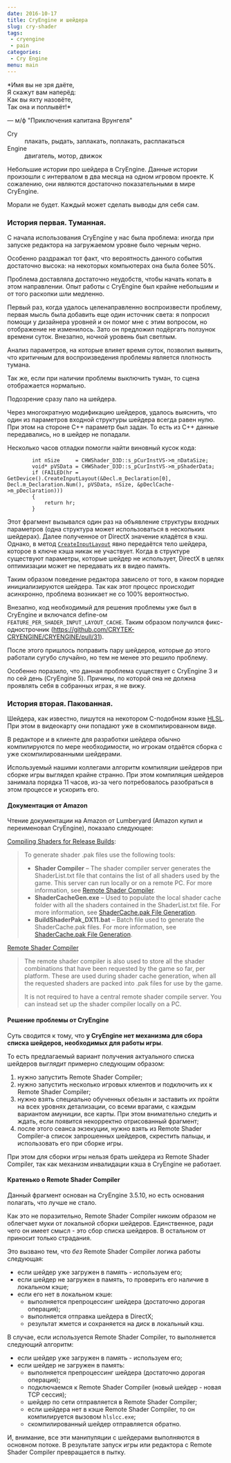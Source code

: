```yaml
---
date: 2016-10-17
title: CryEngine и шейдера
slug: cry-shader
tags:
 - cryengine
 - pain
categories:
 - Cry Engine
menu: main
---
```

<div class="epigraph">
*Имя вы не зря даёте,<br/>
Я скажут вам наперёд:<br/>
Как вы яхту назовёте,<br/>
Так она и поплывёт!*

— м/ф "Приключения капитана Врунгеля"
</div>
<dl>
	<dt>Cry</dt>
	<dd>плакать, рыдать, заплакать, поплакать, расплакаться</dd>
	<dt>Engine</dt>
	<dd>двигатель, мотор, движок</dd>
</dl>

Небольшие истории про шейдера в CryEngine. Данные истории произошли с интервалом в два месяца на одном игровом проекте. К сожалению, они являются достаточно показательными в мире CryEngine.

Морали не будет. Каждый может сделать выводы для себя сам.

<!--more-->

### История первая. Туманная.

С начала использования CryEngine у нас была проблема: иногда при запуске редактора на загружаемом уровне было черным черно.

Особенно раздражал тот факт, что вероятность данного события достаточно высока: на некоторых компьютерах она была более 50%.

Проблема доставляла достаточно неудобств, чтобы начать копать в этом направлении. Опыт работы с CryEngine был крайне небольшим и от того раскопки шли медленно.

Первый раз, когда удалось целенаправленно воспроизвести проблему, первая мысль была добавить еще один источник света: я попросил помощи у дизайнера уровней и он помог мне с этим вопросом, но отображение не изменилось. Зато он предложил подёргать ползунок времени суток. Внезапно, ночной уровень был светлым.

Анализ параметров, на которые влияет время суток, позволил выявить, что критичным для воспроизведения проблемы является плотность тумана.

Так же, если при наличии проблемы выключить туман, то сцена отображается нормально.

Подозрение сразу пало на шейдера.

Через многократную модификацию шейдеров, удалось выяснить, что один из параметров входной структуры шейдера всегда равен нулю. При этом на стороне C++ параметр был задан. То есть из C++ данные передавались, но в шейдер не попадали.

Несколько часов отладки помогли найти виновный кусок кода:
```
        int nSize     = CHWShader_D3D::s_pCurInstVS->m_nDataSize;
        void* pVSData = CHWShader_D3D::s_pCurInstVS->m_pShaderData;
        if (FAILED(hr = GetDevice().CreateInputLayout(&Decl.m_Declaration[0], Decl.m_Declaration.Num(), pVSData, nSize, &pDeclCache->m_pDeclaration)))
        {
            return hr;
        }
```
Этот фрагмент вызывался один раз на объявление структуры входных параметров (одна структура может использоваться в нескольких шейдерах). Далее полученное от DirectX значение кладётся в кэш. Однако, в метод [`CreateInputLayout`](https://msdn.microsoft.com/ru-ru/library/windows/desktop/ff476512(v=vs.85).aspx) явно передаётся тело шейдера, которое в ключе кэша никак не участвует. Когда в структуре существуют параметры, которые шейдер не использует, DirectX в целях оптимизации может не передавать их в видео память.

Таким образом поведение редактора зависело от того, в каком порядке инициализируются шейдера. Так как этот процесс происходит асинхронно, проблема возникает не со 100% вероятностью.

Внезапно, код необходимый для решения проблемы уже был в CryEngine и включался define-ом `FEATURE_PER_SHADER_INPUT_LAYOUT_CACHE`. Таким образом получился фикс-однострочник (https://github.com/CRYTEK-CRYENGINE/CRYENGINE/pull/31).

После этого пришлось поправить пару шейдеров, которые до этого работали сугубо случайно, но тем не менее это решило проблему.

Особенно поразило, что данная проблема существует с CryEngine 3 и по сей день (CryEngine 5). Причины, по которой она не должна проявлять себя в собранных играх, я не вижу.

### История вторая. Пакованная.

Шейдера, как известно, пишутся на некотором C-подобном языке [HLSL](https://ru.wikipedia.org/wiki/HLSL). При этом в видеокарту они попадают уже в скомпилированном виде.

В редакторе и в клиенте для разработки шейдера обычно компилируются по мере необходимости, но игрокам отдаётся сборка с уже скомпилированными шейдерами.

Используемый нашими коллегами алгоритм компиляции шейдеров при сборке игры выглядел крайне странно. При этом компиляция шейдеров занимала порядка 11 часов, из-за чего потребовалось разобраться в этом процессе и ускорить его.

#### Документация от Amazon

Чтение документации на Amazon от Lumberyard (Amazon купил и переименовал CryEngine), показало следующее:

[Compiling Shaders for Release Builds](http://docs.aws.amazon.com/lumberyard/latest/userguide/asset-pipeline-shader-compilation.html):

> To generate shader .pak files use the following tools:
> 
> * **Shader Compiler** – The shader compiler server generates the ShaderList.txt file that contains the list of all shaders used by the game. This server can run locally or on a remote PC. For more information, see [Remote Shader Compiler](http://docs.aws.amazon.com/lumberyard/latest/userguide/mat-shaders-custom-dev-remote-compiler.html).
> * **ShaderCacheGen.exe** – Used to populate the local shader cache folder with all the shaders contained in the ShaderList.txt file. For more information, see [ShaderCache.pak File Generation](http://docs.aws.amazon.com/lumberyard/latest/userguide/mat-shaders-custom-dev-cache-intro.html#mat-shaders-custom-dev-cache-generation).
> * **BuildShaderPak_DX11.bat** – Batch file used to generate the ShaderCache.pak files. For more information, see [ShaderCache.pak File Generation](http://docs.aws.amazon.com/lumberyard/latest/userguide/mat-shaders-custom-dev-cache-intro.html#mat-shaders-custom-dev-cache-generation).

[Remote Shader Compiler](http://docs.aws.amazon.com/lumberyard/latest/userguide/mat-shaders-custom-dev-remote-compiler.html)

> The remote shader compiler is also used to store all the shader combinations that have been requested by the game so far, per platform. These are used during shader cache generation, when all the requested shaders are packed into .pak files for use by the game.
>
> It is not required to have a central remote shader compile server. You can instead set up the shader compiler locally on a PC.

#### Решение проблемы от CryEngine

Суть сводится к тому, что **у CryEngine нет механизма для сбора списка шейдеров, необходимых для работы игры**.

То есть предлагаемый вариант получения актуального списка шейдеров выглядит примерно следующим образом:

 1. нужно запустить Remote Shader Compiler;
 1. нужно запустить несколько игровых клиентов и подключить их к Remote Shader Compiler;
 1. нужно взять специально обученных обезьян и заставить их пройти на всех уровнях детализации, со всеми врагами, с каждым вариантом амуниции, все карты. При этом внимательно следить и ждать, если появится некорректно отрисованный фрагмент;
 1. после этого сеанса экзекуции, нужно взять из Remote Shader Compiler-а список запрошенных шейдеров, скрестить пальцы, и использовать его при сборке игры.

При этом для сборки игры нельзя брать шейдера из Remote Shader Compiler, так как механизм инвалидации кэша в CryEngine не работает.

#### Кратенько о Remote Shader Compiler

Данный фрагмент основан на CryEngine 3.5.10, но есть основания полагать, что лучше не стало.

Как это не поразительно, Remote Shader Compiler никоим образом не облегчает муки от локальной сборки шейдеров. Единственное, ради чего он имеет смысл - это сбор списка шейдеров. В остальном от приносит только страдания.

Это вызвано тем, что *без* Remote Shader Compiler логика работы следующая:

* если шейдер уже загружен в память - используем его;
* если шейдер не загружен в память, то проверить его наличие в локальном кэше;
* если его нет в локальном кэше:
  * выполняется препроцессинг шейдера (достаточно дорогая операция);
  * выполняется отправка шейдера в DirectX;
  * результат жмется и сохраняется на диск в локальный кэш.

В случае, если используется Remote Shader Compiler, то выполняется следующий алгоритм:

* если шейдер уже загружен в память - используем его;
* если шейдер не загружен в память:
  * выполняется препроцессинг шейдера (достаточно дорогая операция);
  * подключаемся к Remote Shader Compiler (новый шейдер - новая TCP сессия);
  * шейдер по сети отправляется в Remote Shader Compiler;
  * если шейдера нет в кэше Remote Shader Compiler, то он компилируется вызовом `hlslcc.exe`;
  * скомпилированный шейдер отправляется обратно.

И, внимание, все эти манипуляции с шейдерами выполняются в основном потоке. В результате запуск игры или редактора с Remote Shader Compiler превращается в пытку.
